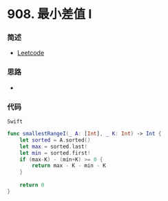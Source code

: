 # 908. 最小差值 I

### 简述

- [Leetcode](https://leetcode-cn.com/problems/smallest-range-i/)

### 思路

- 

### 代码


`Swift`

```swift
func smallestRangeI(_ A: [Int], _ K: Int) -> Int {
    let sorted = A.sorted()
    let max = sorted.last!
    let min = sorted.first!
    if (max-K) - (min+K) >= 0 {
        return max - K - min - K
    }
    
    return 0
}

```